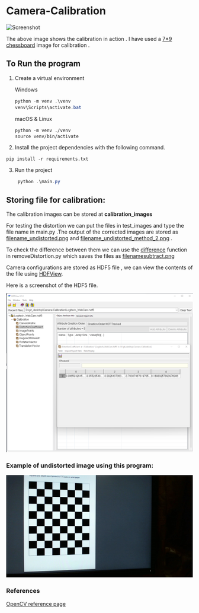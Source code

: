 # Camera-Calibration

![Screenshot](docs/media/camera_calibration.gif?raw=true)

The above image shows the calibration in action . I have used a [7*9 chessboard](https://www.mrpt.org/downloads/camera-calibration-checker-board_9x7.pdf) image for calibration .



## To Run the program

1. Create a virtual environment

   Windows 

   ```powershell
   python -m venv .\venv
   venv\Scripts\activate.bat
   ```

    macOS & Linux

   ```shell
   python -m venv ./venv
   source venv/bin/activate
   ```

2.  Install the project dependencies with the following command.

   ```shell
   pip install -r requirements.txt
   ```

   

3. Run the project 

   ```powershell
    python .\main.py
   ```

   

## Storing file for calibration:

The calibration images can be stored at **calibration_images**

For testing the distortion we can put the files in test_images and type the file name in main.py .The output of the corrected images are stored as <u>filename_undistorted.png</u>  and <u>filename_undistorted_method_2.png</u> .

To check the difference between them we can use the <u>difference</u> function in removeDistortion.py which saves the files as <u>filenamesubtract.png</u>

Camera configurations are stored as HDF5 file , we can view the contents of the file using [HDFView](https://www.hdfgroup.org/downloads/hdfview/).

Here is a screenshot of the HDF5 file.

![HDF5file](docs/media/hdf5Viewer.png)

### 

### Example of  undistorted image using this program:

![corrected](docs/media/corrected.png)

### References 

[OpenCV reference page](https://docs.opencv.org/4.5.2/dc/dbb/tutorial_py_calibration.html)
